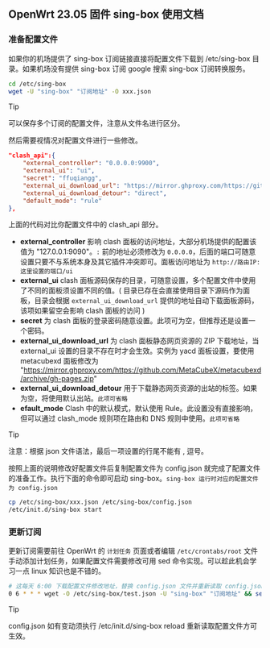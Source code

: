 ## OpenWrt 23.05 固件 sing-box 使用文档

### 准备配置文件

如果你的机场提供了 sing-box 订阅链接直接将配置文件下载到 /etc/sing-box 目录。如果机场没有提供 sing-box 订阅 google 搜索 sing-box 订阅转换服务。

```bash
cd /etc/sing-box
wget -U "sing-box" "订阅地址" -O xxx.json
```

> [!TIP]
> 可以保存多个订阅的配置文件，注意从文件名进行区分。

然后需要视情况对配置文件进行一些修改。

```json
"clash_api":{ 
    "external_controller": "0.0.0.0:9900",
    "external_ui": "ui",
    "secret": "ffuqiangg",
    "external_ui_download_url": "https://mirror.ghproxy.com/https://github.com/MetaCubeX/Yacd-meta/archive/gh-pages.zip",
    "external_ui_download_detour": "direct",
    "default_mode": "rule"
},
```

上面的代码对比你配置文件中的 clash_api 部分。 
- **external_controller** 影响 clash 面板的访问地址，大部分机场提供的配置该值为 "127.0.0.1:9090"。`:` 前的地址必须修改为 `0.0.0.0`，后面的端口可随意设置只要不与系统本身及其它插件冲突即可。面板访问地址为 `http://路由IP:这里设置的端口/ui`
- **external_ui** clash 面板源码保存的目录，可随意设置，多个配置文件中使用了不同的面板须设置不同的值。( 目录已存在会直接使用目录下源码作为面板，目录会根据 `external_ui_download_url` 提供的地址自动下载面板源码，该项如果留空会影响 clash 面板的访问 )
- **secret** 为 clash 面板的登录密码随意设置。此项可为空，但推荐还是设置一个密码。
- **external_ui_download_url** 为 clash 面板静态网页资源的 ZIP 下载地址，当 external_ui 设置的目录不存在时才会生效。实例为 yacd 面板设置，要使用 metacubexd 面板修改为 "https://mirror.ghproxy.com/https://github.com/MetaCubeX/metacubexd/archive/gh-pages.zip"
- **external_ui_download_detour** 用于下载静态网页资源的出站的标签。如果为空，将使用默认出站。`此项可省略`
- **efault_mode** Clash 中的默认模式，默认使用 Rule。此设置没有直接影响，但可以通过 clash_mode 规则项在路由和 DNS 规则中使用。`此项可省略`

> [!TIP]
> 注意：根据 json 文件语法，最后一项设置的行尾不能有 , 逗号。

按照上面的说明修改好配置文件后复制配置文件为 config.json 就完成了配置文件的准备工作。执行下面的命令即可启动 sing-box。`sing-box 运行时对应的配置文件为 config.json`

```bash
cp /etc/sing-box/xxx.json /etc/sing-box/config.json
/etc/init.d/sing-box start
```

### 更新订阅

更新订阅需要前往 OpenWrt 的 `计划任务` 页面或者编辑 `/etc/crontabs/root` 文件手动添加计划任务，如果配置文件需要修改可用 sed 命令实现。可以趁此机会学习一点 linux 知识也是不错的。

```bash
# 这每天 6:00 下载配置文件修改地址，替换 config.json 文件并重新读取 config.json
0 6 * * * wget -O /etc/sing-box/test.json -U "sing-box" "订阅地址" && sed -i 's/127.0.0.1:9090/0.0.0.0:9900/' /etc/sing-box/test.json && cp -f /etc/sing-box/test.json /etc/sing-box/config.json && /etc/init.d/sing-box reload
```

> [!TIP]
> config.json 如有变动须执行 /etc/init.d/sing-box reload 重新读取配置文件方可生效。
